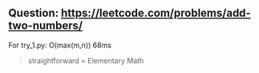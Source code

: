 Question: https://leetcode.com/problems/add-two-numbers/
---

For try_1.py: O(max(m,n)) 68ms
> straightforward = Elementary Math

